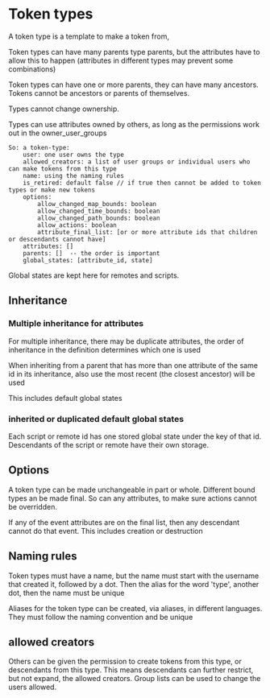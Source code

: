 # Token types

A token type is a template to make a token from,

Token types can have many parents type parents,
but the attributes have to allow this to happen 
(attributes in different types may prevent some combinations)

Token types can have one or more parents, they can have many ancestors.
Tokens cannot be ancestors or parents of themselves.

Types cannot change ownership.

Types can use attributes owned by others, as long as the permissions work out in the owner_user_groups

    So: a token-type:
        user: one user owns the type
        allowed_creators: a list of user groups or individual users who can make tokens from this type
        name: using the naming rules
        is_retired: default false // if true then cannot be added to token types or make new tokens
        options:
            allow_changed_map_bounds: boolean
            allow_changed_time_bounds: boolean
            allow_changed_path_bounds: boolean
            allow_actions: boolean
            attribute_final_list: [or or more attribute ids that children or descendants cannot have]
        attributes: []
        parents: []  -- the order is important
        global_states: [attribute_id, state]



Global states are kept here for remotes and scripts.

## Inheritance 

### Multiple inheritance for attributes

For multiple inheritance, there may be duplicate attributes,
the order of inheritance in the definition determines which one is used

When inheriting from a parent that has more than one attribute of the same id in its inheritance,
also use the most recent (the closest ancestor)  will be used

This includes default global states

### inherited or duplicated default global states

Each script or remote id has one stored global state under the key of that id.
Descendants of the script or remote have their own storage.

## Options

A token type can be made unchangeable in part or whole. Different bound types an be made final.
So can any attributes, to make sure actions cannot be overridden.

If any of the event attributes are on the final list, then any descendant cannot do that event.
This includes creation or destruction


## Naming rules

Token types must have a name, but the name must start with the username that created it, followed by a dot.
Then the alias for the word 'type', another dot, then the name must be unique

Aliases for the token type can be created, via aliases, in different languages. 
They must follow the naming convention and be unique

## allowed creators

Others can be given the permission to create tokens from this type, or descendants from this type.
This means descendants can further restrict, but not expand, the allowed creators.
Group lists can be used to change the users allowed.
